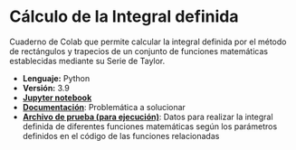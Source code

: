 # Cálculo de la Integral definida
Cuaderno de Colab que permite calcular la integral definida por el método de rectángulos y trapecios de un conjunto de funciones matemáticas establecidas mediante su Serie de Taylor.

- __Lenguaje:__ Python
- __Versión:__ 3.9
- [__Jupyter notebook__](https://github.com/ferwiis/python-integral_definida/tree/main/src)
- [__Documentación__](https://github.com/ferwiis/python-integral_definida/tree/main/docs): Problemática a solucionar
- [__Archivo de prueba (para ejecución)__](https://github.com/ferwiis/python-integral_definida/tree/main/tests): Datos para realizar la integral definida de diferentes funciones matemáticas según los parámetros definidos en el código de las funciones relacionadas
